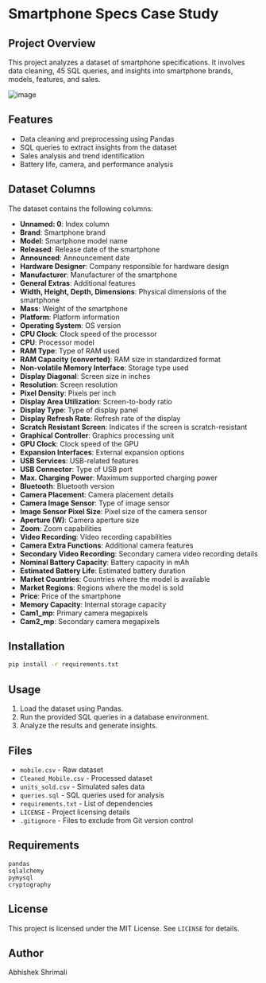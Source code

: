 # Smartphone Specs Case Study

## Project Overview
This project analyzes a dataset of smartphone specifications. It involves data cleaning, 45 SQL queries, and insights into smartphone brands, models, features, and sales.

![image](https://github.com/user-attachments/assets/f5c7bac6-177f-4fe0-b9e0-5fe1c701bb1d)


## Features
- Data cleaning and preprocessing using Pandas
- SQL queries to extract insights from the dataset
- Sales analysis and trend identification
- Battery life, camera, and performance analysis

## Dataset Columns
The dataset contains the following columns:
- **Unnamed: 0**: Index column
- **Brand**: Smartphone brand
- **Model**: Smartphone model name
- **Released**: Release date of the smartphone
- **Announced**: Announcement date
- **Hardware Designer**: Company responsible for hardware design
- **Manufacturer**: Manufacturer of the smartphone
- **General Extras**: Additional features
- **Width, Height, Depth, Dimensions**: Physical dimensions of the smartphone
- **Mass**: Weight of the smartphone
- **Platform**: Platform information
- **Operating System**: OS version
- **CPU Clock**: Clock speed of the processor
- **CPU**: Processor model
- **RAM Type**: Type of RAM used
- **RAM Capacity (converted)**: RAM size in standardized format
- **Non-volatile Memory Interface**: Storage type used
- **Display Diagonal**: Screen size in inches
- **Resolution**: Screen resolution
- **Pixel Density**: Pixels per inch
- **Display Area Utilization**: Screen-to-body ratio
- **Display Type**: Type of display panel
- **Display Refresh Rate**: Refresh rate of the display
- **Scratch Resistant Screen**: Indicates if the screen is scratch-resistant
- **Graphical Controller**: Graphics processing unit
- **GPU Clock**: Clock speed of the GPU
- **Expansion Interfaces**: External expansion options
- **USB Services**: USB-related features
- **USB Connector**: Type of USB port
- **Max. Charging Power**: Maximum supported charging power
- **Bluetooth**: Bluetooth version
- **Camera Placement**: Camera placement details
- **Camera Image Sensor**: Type of image sensor
- **Image Sensor Pixel Size**: Pixel size of the camera sensor
- **Aperture (W)**: Camera aperture size
- **Zoom**: Zoom capabilities
- **Video Recording**: Video recording capabilities
- **Camera Extra Functions**: Additional camera features
- **Secondary Video Recording**: Secondary camera video recording details
- **Nominal Battery Capacity**: Battery capacity in mAh
- **Estimated Battery Life**: Estimated battery duration
- **Market Countries**: Countries where the model is available
- **Market Regions**: Regions where the model is sold
- **Price**: Price of the smartphone
- **Memory Capacity**: Internal storage capacity
- **Cam1_mp**: Primary camera megapixels
- **Cam2_mp**: Secondary camera megapixels

## Installation
```bash
pip install -r requirements.txt
```

## Usage
1. Load the dataset using Pandas.
2. Run the provided SQL queries in a database environment.
3. Analyze the results and generate insights.

## Files
- `mobile.csv` - Raw dataset
- `Cleaned_Mobile.csv` - Processed dataset
- `units_sold.csv` - Simulated sales data
- `queries.sql` - SQL queries used for analysis
- `requirements.txt` - List of dependencies
- `LICENSE` - Project licensing details
- `.gitignore` - Files to exclude from Git version control

## Requirements
```
pandas
sqlalchemy
pymysql
cryptography
```

## License
This project is licensed under the MIT License. See `LICENSE` for details.

## Author
Abhishek Shrimali
